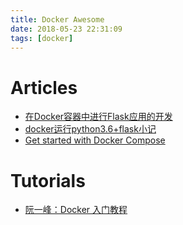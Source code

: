 ```yaml
---
title: Docker Awesome
date: 2018-05-23 22:31:09
tags: [docker]
---
```


# Articles
- [在Docker容器中进行Flask应用的开发](https://blog.csdn.net/liuchunming033/article/details/51940972)
- [docker运行python3.6+flask小记](https://www.cnblogs.com/xuanmanstein/p/7630606.html)
- [Get started with Docker Compose](https://docs.docker.com/compose/gettingstarted/)

# Tutorials
- [阮一峰：Docker 入门教程](http://www.ruanyifeng.com/blog/2018/02/docker-tutorial.html)

<!-- more -->
